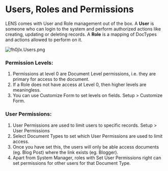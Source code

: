 # Users, Roles and Permissions


LENS comes with User and Role management out of the box. A **User** is someone who can login to the system and perform authorized actions like creating, updating or deleting records. A **Role** is a mapping of DocTypes and actions allowed to perform on it.

![fh0jlx.Users.png](https://i.im.ge/2024/08/19/fh0jlx.Users.png)

### Permission Levels:

1. Permissions at level 0 are Document Level permissions, i.e. they are primary for access to the document.
2. If a Role does not have access at Level 0, then higher levels are meaningless.
3. You can use Customize Form to set levels on fields.  Setup > Customize Form.

### User Permissions:

1.  User Permissions are used to limit users to specific records.  Setup > User Permissions
2.  Select Document Types to set which User Permissions are used to limit access.
3.  Once you have set this, the users will only be able access documents (eg. Blog Post) where the link exists (eg. Blogger).
4.  Apart from System Manager, roles with Set User Permissions right can set permissions for other users for that Document Type.

<!--stackedit_data:
eyJoaXN0b3J5IjpbLTE3OTUyNjIyOTQsNjk4MjU3MDQ1LDE0Mz
E2ODUxMiwtODEwODEzNTg2LDc3NTM0MzQ1NCwtMTcyNjY5NzUw
LC00MzYxNTI3MTIsMjExMzE0MTQ2M119
-->